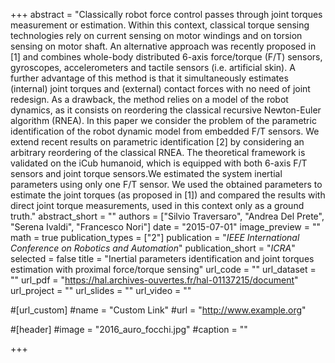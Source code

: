 +++
abstract = "Classically robot force control passes through joint torques measurement or estimation. Within this context, classical torque sensing technologies rely on current sensing on motor windings and on torsion sensing on motor shaft. An alternative approach was recently proposed in [1] and combines whole-body distributed 6-axis force/torque (F/T) sensors, gyroscopes, accelerometers and tactile sensors (i.e. artificial skin). A further advantage of this method is that it simultaneously estimates (internal) joint torques and (external) contact forces with no need of joint redesign. As a drawback, the method relies on a model of the robot dynamics, as it consists on reordering the classical recursive Newton-Euler algorithm (RNEA). In this paper we consider the problem of the parametric identification of the robot dynamic model from embedded F/T sensors. We extend recent results on parametric identification [2] by considering an arbitrary reordering of the classical RNEA. The theoretical framework is validated on the iCub humanoid, which is equipped with both 6-axis F/T sensors and joint torque sensors.We estimated the system inertial parameters using only one F/T sensor. We used the obtained parameters to estimate the joint torques (as proposed in [1]) and compared the results with direct joint torque measurements, used in this context only as a ground truth."
abstract_short = ""
authors = ["Silvio Traversaro", "Andrea Del Prete", "Serena Ivaldi", "Francesco Nori"]
date = "2015-07-01"
image_preview = ""
math = true
publication_types = ["2"]
publication = "*IEEE International Conference on Robotics and Automation*"
publication_short = "*ICRA*"
selected = false
title = "Inertial parameters identification and joint torques estimation with proximal force/torque sensing"
url_code = ""
url_dataset = ""
url_pdf = "https://hal.archives-ouvertes.fr/hal-01137215/document"
url_project = ""
url_slides = ""
url_video = ""

#[url_custom]
#name = "Custom Link"
#url = "http://www.example.org"

#[header]
#image = "2016_auro_focchi.jpg"
#caption = ""

+++

